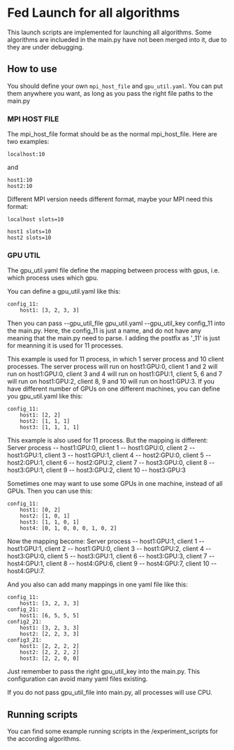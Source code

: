 # Fed Launch for all algorithms

This launch scripts are implemented for launching all algorithms. Some algorithms are inclueded in the main.py have not been merged into it, due to they are under debugging.

## How to use

You should define your own `mpi_host_file` and `gpu_util.yaml`. You can put them anywhere you want, as long as you pass the right file paths to the main.py

### MPI HOST FILE
The mpi_host_file format should be as the normal mpi_host_file. Here are two examples:
```
localhost:10
```
and 
```
host1:10
host2:10
```

Different MPI version needs different format, maybe your MPI need this format:
```
localhost slots=10
```
```
host1 slots=10
host2 slots=10
```

### GPU UTIL
The gpu_util.yaml file define the mapping between process with gpus, i.e. which process uses which gpu.

You can define a gpu_util.yaml like this:
```
config_11:
    host1: [3, 2, 3, 3]
```
Then you can pass --gpu_util_file gpu_util.yaml --gpu_util_key config_11 into the main.py. Here, the config_11 is just a name, and do not have any meaning that the main.py need to parse. I adding the postfix as '_11' is just for meanning it is used for 11 processes. 


This example is used for 11 process, in which 1 server process and 10 client processes. The server process will run on host1:GPU:0, client 1 and 2 will run on host1:GPU:0, client 3 and 4 will run on host1:GPU:1, client 5, 6 and 7 will run on host1:GPU:2, client 8, 9 and 10 will run on host1:GPU:3. If you have different number of GPUs on one different machines, you can define you gpu_util.yaml like this:
```
config_11:
    host1: [2, 2]
    host2: [1, 1, 1]
    host3: [1, 1, 1, 1]
```
This example is also used for 11 process. But the mapping is different: Server process -- host1:GPU:0, client 1 -- host1:GPU:0, client 2 -- host1:GPU:1, client 3 -- host1:GPU:1, client 4 -- host2:GPU:0, client 5 -- host2:GPU:1, client 6 -- host2:GPU:2, client 7 -- host3:GPU:0, client 8 -- host3:GPU:1, client 9 -- host3:GPU:2, client 10 -- host3:GPU:3


Sometimes one may want to use some GPUs in one machine, instead of all GPUs. Then you can use this:
```
config_11:
    host1: [0, 2]
    host2: [1, 0, 1]
    host3: [1, 1, 0, 1]
    host4: [0, 1, 0, 0, 0, 1, 0, 2]
```
Now the mapping become: Server process -- host1:GPU:1, client 1 -- host1:GPU:1, client 2 -- host1:GPU:0, client 3 -- host1:GPU:2, client 4 -- host3:GPU:0, client 5 -- host3:GPU:1, client 6 -- host3:GPU:3, client 7 -- host4:GPU:1, client 8 -- host4:GPU:6, client 9 -- host4:GPU:7, client 10 -- host4:GPU:7.


And you also can add many mappings in one yaml file like this:
```
config_11:
    host1: [3, 2, 3, 3]
config_21:
    host1: [6, 5, 5, 5]
config2_21:
    host1: [3, 2, 3, 3]
    host2: [2, 2, 3, 3]
config3_21:
    host1: [2, 2, 2, 2]
    host2: [2, 2, 2, 2]
    host3: [2, 2, 0, 0]
```
Just remember to pass the right gpu_util_key into the main.py. This configuration can avoid many yaml files existing.

If you do not pass gpu_util_file into main.py, all processes will use CPU.



## Running scripts
You can find some example running scripts in the /experiment_scripts for the according algorithms.













